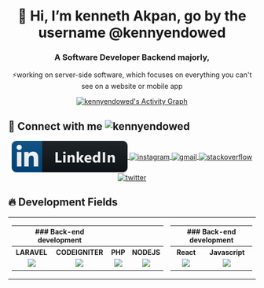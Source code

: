 <h1 align="center">
 👋 Hi, I’m kenneth Akpan, go by the username @kennyendowed
</h1>
<h3 align="center">A Software Developer Backend majorly,</h3>
<p align="center"> ⚡working on server-side software, which focuses on everything you can't see on a website or mobile app</p>

<p align="center">
  <a href="https://github-readme-stats.vercel.app/api/top-langs/?username=kennyendowed&theme=radical&langs_count=6&layout=compact"><img alt="kennyendowed's Activity Graph" src="https://github-readme-stats.vercel.app/api/top-langs/?username=kennyendowed&theme=radical&langs_count=6&layout=compact" /></a>
 </p>

 <h2>🔌 Connect with me <img src="https://komarev.com/ghpvc/?username=kennyendowed&label=Profile%20views&color=0e75b6&style=flat" alt="kennyendowed" /></h2>

<p align="center">
  <a href="https://www.linkedin.com/in/kenneth-akpan-45a94288/">
    <img align="center" src="https://github.com/ryihan/ryihan-material/blob/main/Icon/linkedin.svg" alt="linkedin" />
  </a>
  <a href="https://www.instagram.com/kennyendowed/">
    <img align="center" src="https://github.com/keikomori/icons-badges/blob/master/badges/Instagram/instagram.svg" alt="instagram" />
  </a>
  <a href="mailto:kenneyg50@gmail.com">
    <img align="center" src="https://github.com/keikomori/icons-badges/blob/master/badges/Gmail/gmail.svg" alt="gmail" />
  </a>
  <a href="https://stackoverflow.com/users/4362319/kenny-endowed">
    <img align="center" src="https://github.com/keikomori/icons-badges/blob/master/badges/Stackoverflow/stackoverflow.svg" alt="stackoverflow" />
  </a>
  <a href="https://twitter.com/Kennyendowed">
    <img align="center" src="https://github.com/keikomori/icons-badges/blob/master/badges/Twitter/twitter.svg" alt="twitter" />
  </a>
</p>


<h2>🔥 Development Fields</h2>

<table align="center">
  <tr>
    <td>
      <table>
        <tr>
          <th colspan="2" align="center">### Back-end development</th>
        </tr>
        <tr>
          <th align="center">LARAVEL</th>
            <th align="center">CODEIGNITER</th>
          <th align="center">PHP</th>
        <th align="center">NODEJS</th>
        </tr>
        <tr>
          <td align="center">
            <img
              src="https://upload.wikimedia.org/wikipedia/commons/thumb/9/9a/Laravel.svg/1200px-Laravel.svg.png"
              height="60"
            />
          </td>   <td align="center">
            <img
              src="https://encrypted-tbn0.gstatic.com/images?q=tbn:ANd9GcTfdvBVAaSk2z3-PwjxhWEIg7z37kWxVnydOweX46PeHsi2dkZq37bGEzvmHoiIOLCJBnY&usqp=CAU"
              height="60"
            />
          </td>
          <td align="center">
            <img
              src="https://i0.wp.com/phpmagazine.net/wp-content/uploads/2020/09/php8.png?fit=420%2C206&ssl=1"
              height="60"
            />
          </td>
           <td align="center">
            <img
               src="https://encrypted-tbn0.gstatic.com/images?q=tbn:ANd9GcQqGkOTa8I43oQY7oO6KpOj4KN73OPCdGZTCw&usqp=CAU"
              height="60"
            />
          </td>
        </tr>
      </table>
    </td>
    <td>
      <table>
        <tr>
          <th colspan="2" align="center">### Back-end development</th>
        </tr>
        <tr>
          <th align="center">React</th>
          <th align="center">Javascript</th>
        </tr>
        <tr>
          <td align="center">
            <img
              src="https://upload.wikimedia.org/wikipedia/commons/a/a7/React-icon.svg"
              height="60"
            />
          </td>
          <td align="center">
            <img
              src="https://upload.wikimedia.org/wikipedia/commons/9/99/Unofficial_JavaScript_logo_2.svg"
              height="60"
            />
          </td>
        </tr>
      </table>
    </td>
  </tr>
  <!-- <tr>
    <td></td>
    <td>
      <table>
        <tr>
          <th align="center">React Native</th>
          <th align="center">Javascript</th>
        </tr>
        <tr>
          <td align="center">
            <img
              src="https://upload.wikimedia.org/wikipedia/commons/1/18/React_Native_Logo.png"
              height="60"
            />
          </td>
          <td align="center">
            <img
              src="https://upload.wikimedia.org/wikipedia/commons/9/99/Unofficial_JavaScript_logo_2.svg"
              height="60"
            />
          </td>
        </tr>
      </table>
    </td>
  </tr> -->
</table>
<!-- - 👋 Hi, I’m kenneth Akpan go by the username @kennyendowed
- 👀 I’m interested in ...
- 🌱 I’m currently learning ...
- 💞️ I’m looking to collaborate on ...
- 📫 How to reach me ... -->

<!---
kennyendowed/kennyendowed is a ✨ special ✨ repository because its `README.md` (this file) appears on your GitHub profile.
You can click the Preview link to take a look at your changes.
--->
